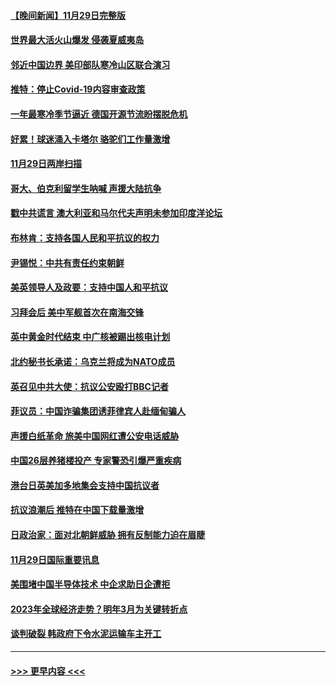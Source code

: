 #### [【晚间新闻】11月29日完整版](../pages/prog202/a103586902.md?t=11301401) 
#### [世界最大活火山爆发 侵袭夏威夷岛](../pages/prog202/a103586924.md?t=11301401) 
#### [邻近中国边界 美印部队寒冷山区联合演习](../pages/prog202/a103586897.md?t=11301401) 
#### [推特：停止Covid-19内容审查政策](../pages/prog202/a103586680.md?t=11301401) 
#### [一年最寒冷季节逼近 德国开源节流盼摆脱危机](../pages/prog202/a103586845.md?t=11301401) 
#### [好累！球迷涌入卡塔尔 骆驼们工作量激增](../pages/prog202/a103586752.md?t=11301401) 
#### [11月29日两岸扫描](../pages/prog202/a103586740.md?t=11301401) 
#### [哥大、伯克利留学生呐喊 声援大陆抗争](../pages/prog202/a103586742.md?t=11301401) 
#### [戳中共谎言 澳大利亚和马尔代夫声明未参加印度洋论坛](../pages/prog202/a103586609.md?t=11301401) 
#### [布林肯：支持各国人民和平抗议的权力](../pages/prog202/a103586558.md?t=11301401) 
#### [尹锡悦：中共有责任约束朝鲜](../pages/prog202/a103586465.md?t=11301401) 
#### [美英领导人及政要：支持中国人和平抗议](../pages/prog202/a103586469.md?t=11301401) 
#### [习拜会后 美中军舰首次在南海交锋](../pages/prog202/a103586399.md?t=11301401) 
#### [英中黄金时代结束 中广核被踢出核电计划](../pages/prog202/a103586304.md?t=11301401) 
#### [北约秘书长承诺：乌克兰将成为NATO成员](../pages/prog202/a103586377.md?t=11301401) 
#### [英召见中共大使：抗议公安殴打BBC记者](../pages/prog202/a103586300.md?t=11301401) 
#### [菲议员：中国诈骗集团诱菲律宾人赴缅甸骗人](../pages/prog202/a103586285.md?t=11301401) 
#### [声援白纸革命 旅美中国网红遭公安电话威胁](../pages/prog202/a103586277.md?t=11301401) 
#### [中国26层养猪楼投产 专家警恐引爆严重疾病](../pages/prog202/a103586194.md?t=11301401) 
#### [港台日英美加多地集会支持中国抗议者](../pages/prog202/a103586188.md?t=11301401) 
#### [抗议浪潮后 推特在中国下载量激增](../pages/prog202/a103586176.md?t=11301401) 
#### [日政治家：面对北朝鲜威胁 拥有反制能力迫在眉睫](../pages/prog202/a103586166.md?t=11301401) 
#### [11月29日国际重要讯息](../pages/prog202/a103586159.md?t=11301401) 
#### [美围堵中国半导体技术 中企求助日企遭拒](../pages/prog202/a103586053.md?t=11301401) 
#### [2023年全球经济走势？明年3月为关键转折点](../pages/prog202/a103586047.md?t=11301401) 
#### [谈判破裂 韩政府下令水泥运输车主开工](../pages/prog202/a103586034.md?t=11301401) 

----
#### [ >>> 更早内容 <<< ](../indexes/prog202-earlier.md)
